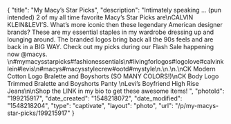 {
    "title": "My Macy’s Star Picks",
    "description": "Intimately speaking ... (pun intended) 2 of my all time favorite Macy’s Star Picks are\nCALVIN KLEIN&LEVI’S. What’s more iconic then these legendary American designer brands? These are my essential staples in my wardrobe dressing up and lounging around. The branded logos bring back all the 90s feels and are back in a BIG WAY. Check out my picks during our Flash Sale happening now @macys. \n#mymacysstarpicks#fashionessentials\n#livingforlogos#logolove#calvinklein#levis\n#macys#macysstylecrew#ootd#mystyle\n.\n.\n.\nCK Modern Cotton Logo Bralette and Boyshorts (SO MANY COLORS!)\nCK Body Logo Trimmed Bralette and Boyshorts Panty \nLevi’s Boyfriend High Rise Jeans\n\nShop the LINK in my bio to get these awesome items! ",
    "photoId": "199215917",
    "date_created": "1548218072",
    "date_modified": "1548218204",
    "type": "captivate",
    "layout": "photo",
    "url": "\/p\/my-macys-star-picks\/199215917"
}
